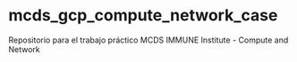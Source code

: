 # mcds_gcp_compute_network_case
Repositorio para el trabajo práctico MCDS IMMUNE Institute - Compute and Network
